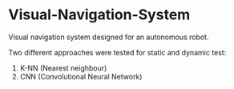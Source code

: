 # Visual-Navigation-System
Visual navigation system designed for an autonomous robot. 

Two different approaches were tested for static and dynamic test:
1. K-NN (Nearest neighbour)
2. CNN (Convolutional Neural Network)
